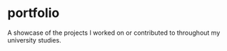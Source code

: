 # portfolio
A showcase of the projects I worked on or contributed to throughout my university studies.
